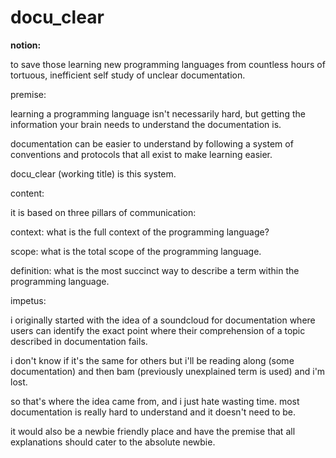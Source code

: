 docu_clear
==========
<b>notion:</b>
 
to save those learning new programming languages from countless hours of tortuous, inefficient self study of unclear documentation. 

premise:  

learning a programming language isn't necessarily hard, but getting the information your brain needs to understand the documentation is. 

documentation can be easier to understand by following a system of conventions and protocols that all exist to make learning easier. 

docu_clear (working title) is this system. 

content:  

it is based on three pillars of communication:

context: what is the full context of the programming language? 

scope: what is the total scope of the programming language. 

definition: what is the most succinct way to describe a term within the programming language. 

impetus:  

i originally started with the idea of a soundcloud for documentation where users can identify the exact point where their comprehension of a topic described in documentation fails.

i don't know if it's the same for others but i'll be reading along (some documentation) and then bam (previously unexplained term is used) and i'm lost. 

so that's where the idea came from, and i just hate wasting time. most documentation is really hard to understand and it doesn't need to be. 

it would also be a newbie friendly place and have the premise that all explanations should cater to the absolute newbie. 

